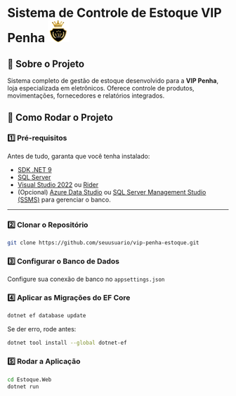 # Sistema de Controle de Estoque VIP Penha <img src="src/Estoque.Web/wwwroot/img/logo.png" alt="Vip-Penha Logo" width="50" height="50">

## 📌 Sobre o Projeto
Sistema completo de gestão de estoque desenvolvido para a **VIP Penha**, loja especializada em eletrônicos. Oferece controle de produtos, movimentações, fornecedores e relatórios integrados.

## 🚀 Como Rodar o Projeto

### 1️⃣ Pré-requisitos

Antes de tudo, garanta que você tenha instalado:

- [SDK .NET 9](https://dotnet.microsoft.com/en-us/download/dotnet/9.0)
- [SQL Server](https://www.microsoft.com/pt-br/sql-server/sql-server-downloads)
- [Visual Studio 2022](https://visualstudio.microsoft.com/) ou [Rider](https://www.jetbrains.com/rider/)
- (Opcional) [Azure Data Studio](https://learn.microsoft.com/pt-br/sql/azure-data-studio/) ou [SQL Server Management Studio (SSMS)](https://learn.microsoft.com/pt-br/sql/ssms/download-sql-server-management-studio-ssms) para gerenciar o banco.

---

### 2️⃣ Clonar o Repositório

```bash
git clone https://github.com/seuusuario/vip-penha-estoque.git
```

### 3️⃣ Configurar o Banco de Dados

Configure sua conexão de banco no `appsettings.json`

### 4️⃣ Aplicar as Migrações do EF Core
```bash
dotnet ef database update
```

Se der erro, rode antes:

```bash
dotnet tool install --global dotnet-ef
```

### 5️⃣ Rodar a Aplicação

```bash
cd Estoque.Web
dotnet run
```
